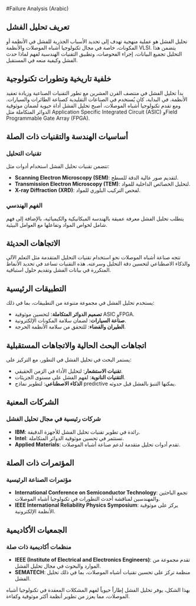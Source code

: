 #Failure Analysis (Arabic)

## تعريف تحليل الفشل
تحليل الفشل هو عملية منهجية تهدف إلى تحديد الأسباب الجذرية للفشل في الأنظمة أو المكونات، خاصة في مجال تكنولوجيا أشباه الموصلات والأنظمة VLSI. يتضمن هذا التحليل تجميع البيانات، إجراء الفحوصات، وتطبيق التقنيات الهندسية لفهم لماذا حدث الفشل وكيفية منعه في المستقبل.

## خلفية تاريخية وتطورات تكنولوجية
بدأ تحليل الفشل في منتصف القرن العشرين مع تطور التقنيات الصناعية وزيادة تعقيد الأنظمة. في البداية، كان يُستخدم في الصناعات التقليدية كصناعة الطائرات والسيارات. ومع تقدم تكنولوجيا أشباه الموصلات، أصبح تحليل الفشل أداة حيوية لضمان موثوقية الدوائر المتكاملة مثل Application Specific Integrated Circuit (ASIC) وField Programmable Gate Array (FPGA).

## أساسيات الهندسة والتقنيات ذات الصلة
### تقنيات التحليل
تتضمن تقنيات تحليل الفشل استخدام أدوات مثل:
- **Scanning Electron Microscopy (SEM)**: لتقديم صور عالية الدقة للسطح.
- **Transmission Electron Microscopy (TEM)**: لتحليل الخصائص الداخلية للمواد.
- **X-ray Diffraction (XRD)**: لفحص التركيب البلوري للمواد.

### الفهم الهندسي
يتطلب تحليل الفشل معرفة عميقة بالهندسة الميكانيكية والكيميائية، بالإضافة إلى فهم شامل لخواص المواد وتفاعلها مع العوامل البيئية.

## الاتجاهات الحديثة
تتجه صناعة أشباه الموصلات نحو استخدام تقنيات التحليل المتقدمة مثل التعلم الآلي والذكاء الاصطناعي لتحسين دقة التحليل وسرعته. هذه التقنيات تساعد في تحديد الأنماط المتكررة في بيانات الفشل وتقديم حلول استباقية.

## التطبيقات الرئيسية
يستخدم تحليل الفشل في مجموعة متنوعة من التطبيقات، بما في ذلك:
- **تصميم الدوائر المتكاملة**: لتحسين موثوقية ASIC وFPGA.
- **صناعة السيارات**: لضمان سلامة المكونات الإلكترونية.
- **الطيران والفضاء**: للتحقق من سلامة الأنظمة الحرجة.

## اتجاهات البحث الحالية والاتجاهات المستقبلية
يستمر البحث في تحليل الفشل في التطور، مع التركيز على:
- **تقنيات الاستشعار**: لتحليل الأداء في الزمن الحقيقي.
- **التقنيات النانوية**: لفهم الفشل على مستوى الجزيئات.
- **الذكاء الاصطناعي**: لتطوير نماذج predictive يمكنها التنبؤ بالفشل قبل حدوثه.

## الشركات المعنية
### شركات رئيسية في مجال تحليل الفشل
- **IBM**: رائدة في تطوير تقنيات تحليل الفشل للأجهزة الدقيقة.
- **Intel**: تستثمر في تحسين موثوقية الدوائر المتكاملة.
- **Applied Materials**: تقدم أدوات تحليل متقدمة لدعم صناعة أشباه الموصلات.

## المؤتمرات ذات الصلة
### مؤتمرات الصناعة الرئيسية
- **International Conference on Semiconductor Technology**: تجمع الباحثين والمهندسين لمناقشة أحدث التطورات في تكنولوجيا أشباه الموصلات.
- **IEEE International Reliability Physics Symposium**: يركز على موثوقية الأنظمة الإلكترونية.

## الجمعيات الأكاديمية
### منظمات أكاديمية ذات صلة
- **IEEE (Institute of Electrical and Electronics Engineers)**: تقدم مجموعة من الموارد والبحوث في مجال تحليل الفشل.
- **SEMATECH**: منظمة تركز على تحسين تقنيات أشباه الموصلات، بما في ذلك تحليل الفشل.

بهذا الشكل، يوفر تحليل الفشل إطاراً حيوياً لفهم المشكلات المعقدة في تكنولوجيا أشباه الموصلات، مما يعزز من تطوير أنظمة أكثر موثوقية وكفاءة.
